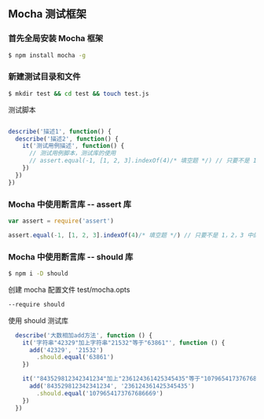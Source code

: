## Mocha 测试框架
### 首先全局安装 Mocha 框架
```sh
$ npm install mocha -g
```
### 新建测试目录和文件
```sh
$ mkdir test && cd test && touch test.js
```
测试脚本
```js

describe('描述1', function() {
  describe('描述2', function() {
    it('测试用例描述', function() {
      // 测试用例脚本，测试库的使用
      // assert.equal(-1, [1, 2, 3].indexOf(4)/* 填空题 */) // 只要不是 1，2，3 中的值，都可以通过测试用例
    })
  })
})
```
### Mocha 中使用断言库 -- assert 库

```js
var assert = require('assert')

assert.equal(-1, [1, 2, 3].indexOf(4)/* 填空题 */) // 只要不是 1，2，3 中的值，都可以通过测试用例

```
### Mocha 中使用断言库 -- should 库
```sh
$ npm i -D should
```
创建 mocha 配置文件  test/mocha.opts
```sh
--require should
```
使用 should 测试库
```js
  describe('大数相加add方法', function () {
    it('字符串"42329"加上字符串"21532"等于"63861"', function () {
      add('42329', '21532')
        .should.equal('63861')
    })

    it('"843529812342341234"加上"236124361425345435"等于"1079654173767686669"', function () {
      add('843529812342341234', '236124361425345435')
        .should.equal('1079654173767686669')
    })
  })
```

